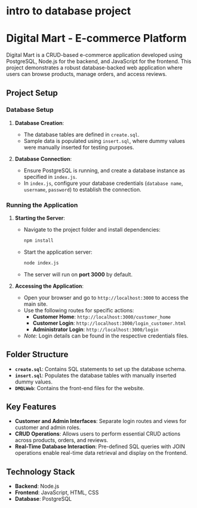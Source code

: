 # intro to database project
# Digital Mart - E-commerce Platform

Digital Mart is a CRUD-based e-commerce application developed using PostgreSQL, Node.js for the backend, and JavaScript for the frontend. 
This project demonstrates a robust database-backed web application where users can browse products, manage orders, and access reviews.

## Project Setup

### Database Setup
1. **Database Creation**:
   - The database tables are defined in `create.sql`.
   - Sample data is populated using `insert.sql`, where dummy values were manually inserted for testing purposes.

2. **Database Connection**:
   - Ensure PostgreSQL is running, and create a database instance as specified in `index.js`.
   - In `index.js`, configure your database credentials (`database name`, `username`, `password`) to establish the connection.

### Running the Application
1. **Starting the Server**:
   - Navigate to the project folder and install dependencies:
     ```bash
     npm install
     ```
   - Start the application server:
     ```bash
     node index.js
     ```
   - The server will run on **port 3000** by default.

2. **Accessing the Application**:
   - Open your browser and go to `http://localhost:3000` to access the main site.
   - Use the following routes for specific actions:
     - **Customer Home**: `http://localhost:3000/customer_home`
     - **Customer Login**: `http://localhost:3000/login_customer.html`
     - **Administrator Login**: `http://localhost:3000/login`
   - *Note:* Login details can be found in the respective credentials files.

## Folder Structure
- **`create.sql`**: Contains SQL statements to set up the database schema.
- **`insert.sql`**: Populates the database tables with manually inserted dummy values.
- **`DMQLWeb`**: Contains the front-end files for the website.

## Key Features
- **Customer and Admin Interfaces**: Separate login routes and views for customer and admin roles.
- **CRUD Operations**: Allows users to perform essential CRUD actions across products, orders, and reviews.
- **Real-Time Database Interaction**: Pre-defined SQL queries with JOIN operations enable real-time data retrieval and display on the frontend.

## Technology Stack
- **Backend**: Node.js
- **Frontend**: JavaScript, HTML, CSS
- **Database**: PostgreSQL


